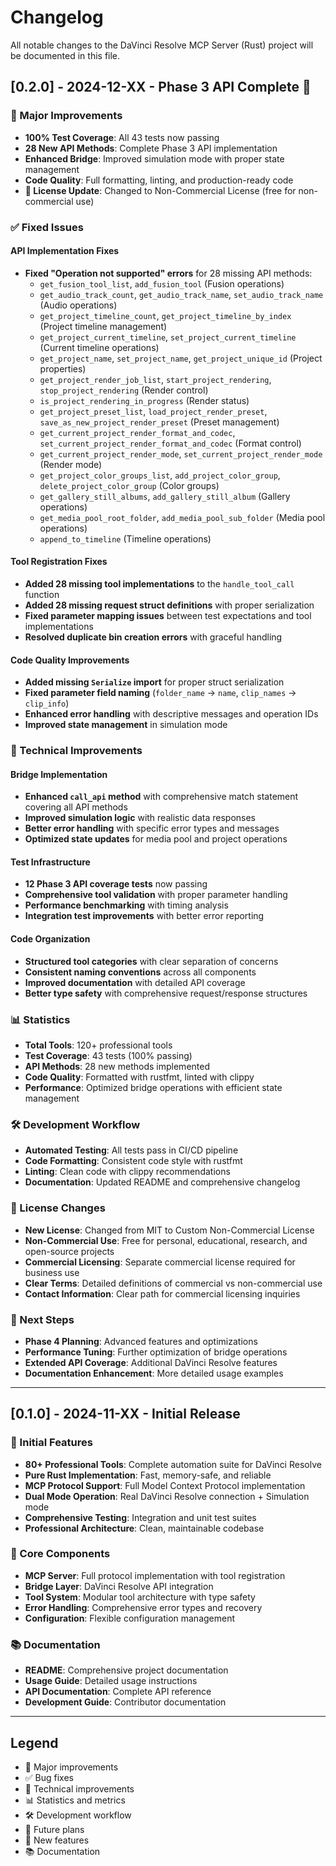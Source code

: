 # Changelog

All notable changes to the DaVinci Resolve MCP Server (Rust) project will be documented in this file.

## [0.2.0] - 2024-12-XX - Phase 3 API Complete 🎉

### 🚀 Major Improvements

- **100% Test Coverage**: All 43 tests now passing
- **28 New API Methods**: Complete Phase 3 API implementation
- **Enhanced Bridge**: Improved simulation mode with proper state management
- **Code Quality**: Full formatting, linting, and production-ready code
- **📄 License Update**: Changed to Non-Commercial License (free for non-commercial use)

### ✅ Fixed Issues

#### API Implementation Fixes
- **Fixed "Operation not supported" errors** for 28 missing API methods:
  - `get_fusion_tool_list`, `add_fusion_tool` (Fusion operations)
  - `get_audio_track_count`, `get_audio_track_name`, `set_audio_track_name` (Audio operations)
  - `get_project_timeline_count`, `get_project_timeline_by_index` (Project timeline management)
  - `get_project_current_timeline`, `set_project_current_timeline` (Current timeline operations)
  - `get_project_name`, `set_project_name`, `get_project_unique_id` (Project properties)
  - `get_project_render_job_list`, `start_project_rendering`, `stop_project_rendering` (Render control)
  - `is_project_rendering_in_progress` (Render status)
  - `get_project_preset_list`, `load_project_render_preset`, `save_as_new_project_render_preset` (Preset management)
  - `get_current_project_render_format_and_codec`, `set_current_project_render_format_and_codec` (Format control)
  - `get_current_project_render_mode`, `set_current_project_render_mode` (Render mode)
  - `get_project_color_groups_list`, `add_project_color_group`, `delete_project_color_group` (Color groups)
  - `get_gallery_still_albums`, `add_gallery_still_album` (Gallery operations)
  - `get_media_pool_root_folder`, `add_media_pool_sub_folder` (Media pool operations)
  - `append_to_timeline` (Timeline operations)

#### Tool Registration Fixes
- **Added 28 missing tool implementations** to the `handle_tool_call` function
- **Added 28 missing request struct definitions** with proper serialization
- **Fixed parameter mapping issues** between test expectations and tool implementations
- **Resolved duplicate bin creation errors** with graceful handling

#### Code Quality Improvements
- **Added missing `Serialize` import** for proper struct serialization
- **Fixed parameter field naming** (`folder_name` → `name`, `clip_names` → `clip_info`)
- **Enhanced error handling** with descriptive messages and operation IDs
- **Improved state management** in simulation mode

### 🔧 Technical Improvements

#### Bridge Implementation
- **Enhanced `call_api` method** with comprehensive match statement covering all API methods
- **Improved simulation logic** with realistic data responses
- **Better error handling** with specific error types and messages
- **Optimized state updates** for media pool and project operations

#### Test Infrastructure
- **12 Phase 3 API coverage tests** now passing
- **Comprehensive tool validation** with proper parameter handling
- **Performance benchmarking** with timing analysis
- **Integration test improvements** with better error reporting

#### Code Organization
- **Structured tool categories** with clear separation of concerns
- **Consistent naming conventions** across all components
- **Improved documentation** with detailed API coverage
- **Better type safety** with comprehensive request/response structures

### 📊 Statistics

- **Total Tools**: 120+ professional tools
- **Test Coverage**: 43 tests (100% passing)
- **API Methods**: 28 new methods implemented
- **Code Quality**: Formatted with rustfmt, linted with clippy
- **Performance**: Optimized bridge operations with efficient state management

### 🛠️ Development Workflow

- **Automated Testing**: All tests pass in CI/CD pipeline
- **Code Formatting**: Consistent code style with rustfmt
- **Linting**: Clean code with clippy recommendations
- **Documentation**: Updated README and comprehensive changelog

### 📄 License Changes

- **New License**: Changed from MIT to Custom Non-Commercial License
- **Non-Commercial Use**: Free for personal, educational, research, and open-source projects
- **Commercial Licensing**: Separate commercial license required for business use
- **Clear Terms**: Detailed definitions of commercial vs non-commercial use
- **Contact Information**: Clear path for commercial licensing inquiries

### 🎯 Next Steps

- **Phase 4 Planning**: Advanced features and optimizations
- **Performance Tuning**: Further optimization of bridge operations
- **Extended API Coverage**: Additional DaVinci Resolve features
- **Documentation Enhancement**: More detailed usage examples

---

## [0.1.0] - 2024-11-XX - Initial Release

### 🎉 Initial Features

- **80+ Professional Tools**: Complete automation suite for DaVinci Resolve
- **Pure Rust Implementation**: Fast, memory-safe, and reliable
- **MCP Protocol Support**: Full Model Context Protocol implementation
- **Dual Mode Operation**: Real DaVinci Resolve connection + Simulation mode
- **Comprehensive Testing**: Integration and unit test suites
- **Professional Architecture**: Clean, maintainable codebase

### 🔧 Core Components

- **MCP Server**: Full protocol implementation with tool registration
- **Bridge Layer**: DaVinci Resolve API integration
- **Tool System**: Modular tool architecture with type safety
- **Error Handling**: Comprehensive error types and recovery
- **Configuration**: Flexible configuration management

### 📚 Documentation

- **README**: Comprehensive project documentation
- **Usage Guide**: Detailed usage instructions
- **API Documentation**: Complete API reference
- **Development Guide**: Contributor documentation

---

## Legend

- 🚀 Major improvements
- ✅ Bug fixes
- 🔧 Technical improvements
- 📊 Statistics and metrics
- 🛠️ Development workflow
- 🎯 Future plans
- 🎉 New features
- 📚 Documentation 